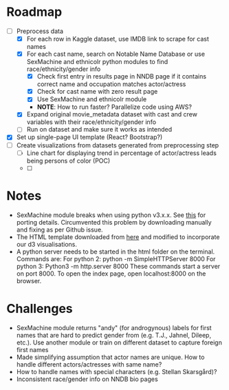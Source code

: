 # Roadmap
- [ ] Preprocess data
  - [x] For each row in Kaggle dataset, use IMDB link to scrape for cast names
  - [x] For each cast name, search on Notable Name Database or use SexMachine and ethnicolr python modules to find race/ethnicity/gender info
    - [x] Check first entry in results page in NNDB page if it contains correct name and occupation matches actor/actress
    - [x] Check for cast name with zero result page 
    - [x] Use SexMachine and ethnicolr module
    * **NOTE**: How to run faster? Parallelize code using AWS?
  - [x] Expand original movie_metadata dataset with cast and crew variables with their race/ethnicity/gender info
  - [ ] Run on dataset and make sure it works as intended
- [x] Set up single-page UI template (React? Bootstrap?)
- [ ] Create visualizations from datasets generated from preprocessing step
  - [ ] Line chart for displaying trend in percentage of actor/actress leads being persons of color (POC)
  - [ ] 

# Notes
* SexMachine module breaks when using python v3.x.x. See [this](https://github.com/ferhatelmas/sexmachine/issues/6) for porting details. Circumvented this problem by downloading manually and fixing as per Github issue.
* The HTML template downloaded from [here](https://startbootstrap.com/themes/sb-admin-2/) and modified to incorporate our d3 visualisations.
* A python server needs to be started in the html folder on the terminal. Commands are:
  For python 2: python -m SimpleHTTPServer 8000
  For python 3: Python3 -m http.server 8000
  These commands start a server on port 8000. To open the index page, open localhost:8000 on the browser.

# Challenges
* SexMachine module returns "andy" (for androgynous) labels for first names that are hard to predict gender from (e.g. T.J., Jahnel, Dileep, etc.). Use another module or train on different dataset to capture foreign first names
* Made simplifying assumption that actor names are unique. How to handle different actors/actresses with same name?
* How to handle names with special characters (e.g. Stellan Skarsgård)?
* Inconsistent race/gender info on NNDB bio pages